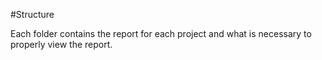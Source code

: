 #Structure

Each folder contains the report for each project and what is necessary to properly view the report.